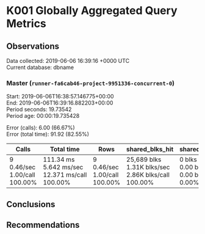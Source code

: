 # K001 Globally Aggregated Query Metrics

## Observations ##
Data collected: 2019-06-06 16:39:16 +0000 UTC  
Current database: dbname  



### Master (`runner-fa6cab46-project-9951336-concurrent-0`) ###
Start: 2019-06-06T16:38:57.146775+00:00  
End: 2019-06-06T16:39:16.882203+00:00  
Period seconds: 19.73542  
Period age: 00:00:19.735428  

Error (calls): 6.00 (66.67%)  
Error (total time): 91.92 (82.55%)

| Calls | Total&nbsp;time | Rows | shared_blks_hit | shared_blks_read | shared_blks_dirtied | shared_blks_written | blk_read_time | blk_write_time | kcache_reads | kcache_writes | kcache_user_time_ms | kcache_system_time |
|-------|------------|------|-----------------|------------------|---------------------|---------------------|---------------|----------------|--------------|---------------|---------------------|--------------------|
|9<br/>0.46/sec<br/>1.00/call<br/>100.00% |111.34&nbsp;ms<br/>5.642&nbsp;ms/sec<br/>12.371&nbsp;ms/call<br/>100.00% |9<br/>0.46/sec<br/>1.00/call<br/>100.00% |25,689&nbsp;blks<br/>1.31K&nbsp;blks/sec<br/>2.86K&nbsp;blks/call<br/>100.00% |0&nbsp;blks<br/>0.00&nbsp;blks/sec<br/>0.00&nbsp;blks/call<br/>0.00% |0&nbsp;blks<br/>0.00&nbsp;blks/sec<br/>0.00&nbsp;blks/call<br/>0.00% |0&nbsp;blks<br/>0.00&nbsp;blks/sec<br/>0.00&nbsp;blks/call<br/>0.00% |0.00&nbsp;ms<br/>0.000&nbsp;ms/sec<br/>0.000&nbsp;ms/call<br/>0.00% |0.00&nbsp;ms<br/>0.000&nbsp;ms/sec<br/>0.000&nbsp;ms/call<br/>0.00% |0.00&nbsp;bytes<br/>0.00&nbsp;bytes/sec<br/>0.00&nbsp;bytes/call<br/>0.00% |0.00&nbsp;bytes<br/>0.00&nbsp;bytes/sec<br/>0.00&nbsp;bytes/call<br/>0.00% |0.00&nbsp;ms<br/>0.000&nbsp;ms/sec<br/>0.000&nbsp;ms/call<br/>0.00% |0.00&nbsp;ms<br/>0.000&nbsp;ms/sec<br/>0.000&nbsp;ms/call<br/>0.00%|





## Conclusions ##


## Recommendations ##

